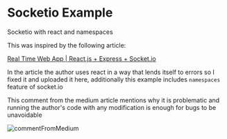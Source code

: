 # Socketio Example
Socketio with react and namespaces

This was inspired by the following article:

[Real Time Web App | React.js + Express + Socket.io](https://codeburst.io/isomorphic-web-app-react-js-express-socket-io-e2f03a469cd3)

In the article the author uses react in a way that lends itself to errors so I fixed it and uploaded it here, additionally this example includes `namespaces` feature of socket.io

This comment from the medium article mentions why it is problematic and running the author's code with any modification is enough for bugs to be unavoidable

![commentFromMedium](https://i.imgur.com/sb9a5pd.png)
